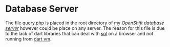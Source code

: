# Database Server

The file [query.php](query.php) is placed in the root directory of my *[OpenShift](openshift.redhat.com) [database server](http://database.roryclaasen.me)* however could be place on any server. The reason for this file is due to the lack of dart libraries that can deal with [sql](https://en.wikipedia.org/wiki/SQL) on a browser and not running from [dart vm](https://www.dartlang.org/dart-vm).
